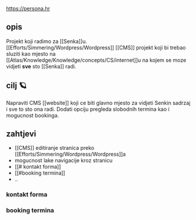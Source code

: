 https://persona.hr

## opis

Projekt koji radimo za [[Senka]]u.
[[Efforts/Simmering/Wordpress/Wordpress]] [[CMS]] projekt koji bi trebao sluziti kao mjesto na [[Atlas/Knowledge/Knowledge/concepts/CS/internet]]u na kojem se moze vidjeti **sve** sto [[Senka]] radi.

## cilj 🪐

Napraviti CMS [[website]] koji ce biti glavno mjesto za vidjeti Senkin sadrzaj i sve to sto ona radi.
Dodati opciju pregleda slobodnih termina kao i mogucnost bookinga.

## zahtjevi
- [[CMS]] editiranje stranica preko [[Efforts/Simmering/Wordpress/Wordpress]]a
- mogucnost lake navigacije kroz stranicu
- [[# kontakt forma]]
- [[#booking termina]]
- ..

### kontakt forma


### booking termina